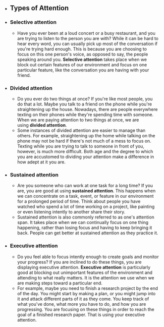 - ## Types of Attention
- ### Selective attention
    - Have you ever been at a loud concert or a busy restaurant, and you are trying to listen to the person you are with? While it can be hard to hear every word, you can usually pick up most of the conversation if you're trying hard enough. This is because you are choosing to focus on this one person's voice, as opposed to say, the people speaking around you. **Selective attention** takes place when we block out certain features of our environment and focus on one particular feature, like the conversation you are having with your friend.
- ### Divided attention
    - Do you ever do two things at once? If you're like most people, you do that a lot. Maybe you talk to a friend on the phone while you're straightening up the house. Nowadays, there are people everywhere texting on their phones while they're spending time with someone. When we are paying attention to two things at once, we are using **divided attention**.
    - Some instances of divided attention are easier to manage than others. For example, straightening up the home while talking on the phone may not be hard if there's not much of a mess to focus on. Texting while you are trying to talk to someone in front of you, however, is much more difficult. Both age and the degree to which you are accustomed to dividing your attention make a difference in how adept at it you are.
- ### Sustained attention
    - Are you someone who can work at one task for a long time? If you are, you are good at using **sustained attention**. This happens when we can concentrate on a task, event, or feature in our environment for a prolonged period of time. Think about people you have watched who spend a lot of time working on a project, like painting or even listening intently to another share their story.
    - Sustained attention is also commonly referred to as one's attention span. It takes place when we can continually focus on one thing happening, rather than losing focus and having to keep bringing it back. People can get better at sustained attention as they practice it.
- ### Executive attention
    - Do you feel able to focus intently enough to create goals and monitor your progress? If you are inclined to do these things, you are displaying executive attention. **Executive attention** is particularly good at blocking out unimportant features of the environment and attending to what really matters. It is the attention we use when we are making steps toward a particular end.
    - For example, maybe you need to finish a research project by the end of the day. You might start by making a plan, or you might jump into it and attack different parts of it as they come. You keep track of what you've done, what more you have to do, and how you are progressing. You are focusing on these things in order to reach the goal of a finished research paper. That is using your executive attention.
